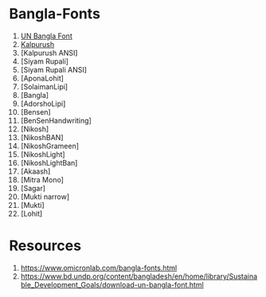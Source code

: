 # Bangla-Fonts

1. [UN Bangla Font](https://www.bd.undp.org/content/dam/bangladesh/img/News/news2018/UN%20bangla.ttf)
2. [Kalpurush](https://www.omicronlab.com/download/fonts/kalpurush.ttf)
3. [Kalpurush ANSI]
4. [Siyam Rupali]
5. [Siyam Rupali ANSI]
6. [AponaLohit]
7. [SolaimanLipi]
8. [Bangla]
9. [AdorshoLipi]
10. [Bensen]
11. [BenSenHandwriting]
12. [Nikosh]
13. [NikoshBAN]
14. [NikoshGrameen]
15. [NikoshLight]
16. [NikoshLightBan]
17. [Akaash]
18. [Mitra Mono]
19. [Sagar]
20. [Mukti narrow]
21. [Mukti]
22. [Lohit]

Resources
============
1. https://www.omicronlab.com/bangla-fonts.html
2. https://www.bd.undp.org/content/bangladesh/en/home/library/Sustainable_Development_Goals/download-un-bangla-font.html
